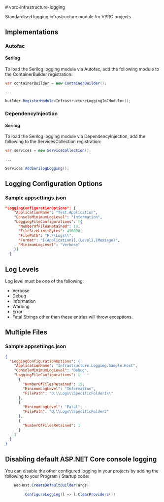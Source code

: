﻿﻿# vprc-infrastructure-loggingStandardised logging infrastructure module for VPRC projects## Implementations### Autofac#### SerilogTo load the Serilog logging module via Autofac, add the following module to the ContainerBuilder registration:```C#var containerBuilder = new ContainerBuilder();...builder.RegisterModule<InfrastructureLoggingIoCModule>();```### DependencyInjection#### SerilogTo load the Serilog logging module via DependencyInjection, add the following to the ServicesCollection registration:```C#var services = new ServiceCollection();...Services.AddSerilogLogging();```## Logging Configuration Options### Sample appsettings.json```json"LoggingConfigurationOptions": {    "ApplicationName": "Test.Application",    "ConsoleMinimumLogLevel": "Information",    "LoggingFileConfigurations": [{      "NumberOfFilesRetained": 10,	  "FileSizeLimitBytes": 450000,	  "FilePath": "F:\\Logs\\",	  "Format": "[{Application}],{Level},{Message}",      "MinimumLogLevel": "Verbose"    }]  }```## Log LevelsLog level must be one of the following:- Verbose- Debug- Information- Warning- Error- FatalStrings other than these entries will throw exceptions.## Multiple Files### Sample appsettings.json```json{  "LoggingConfigurationOptions": {    "ApplicationName": "Infrastructure.Logging.Sample.Host",    "ConsoleMinimumLogLevel": "Debug",    "LoggingFileConfigurations": [      {        "NumberOfFilesRetained": 15,        "MinimumLogLevel": "Information",        "FilePath": "D:\\Logs\\SpecificFolder1\\"      },      {        "MinimumLogLevel": "Fatal",        "FilePath": "D:\\Logs\\SpecificFolder2"      },      {        "NumberOfFilesRetained": 1      }    ]  }}```## Disabling default ASP.NET Core console loggingYou can disable the other configured logging in your projects by adding the following to your Program / Startup code:```C#	WebHost.CreateDefaultBuilder(args)		...		.ConfigureLogging(l => l.ClearProviders())```